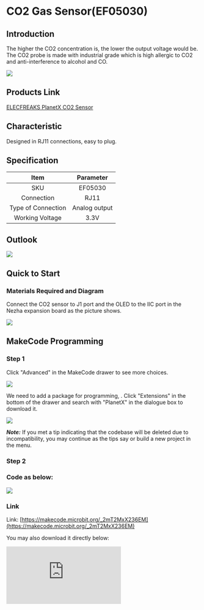 # CO2 Gas Sensor(EF05030)

## Introduction

The higher the CO2 concentration is, the lower the output voltage would be. The CO2 probe is made with industrial grade which is high allergic to CO2 and anti-interference to alcohol and CO.

![](https://wiki-media-ef.oss-cn-hongkong.aliyuncs.com/i18n/en/docusaurus-plugin-content-docs/current/microbit/sensor/planet-x-sensors/images/05030_01.png)
## Products Link

[ELECFREAKS PlanetX CO2 Sensor](https://shop.elecfreaks.com/products/elecfreaks-planetx-co2-sensor?_pos=1&_sid=6e55d1e3f&_ss=r)

## Characteristic


 Designed in RJ11 connections, easy to plug.

## Specification


Item | Parameter
:-: | :-:
SKU|EF05030
Connection|RJ11
Type of Connection|Analog output
Working Voltage|3.3V

## Outlook



![](https://wiki-media-ef.oss-cn-hongkong.aliyuncs.com/i18n/en/docusaurus-plugin-content-docs/current/microbit/sensor/planet-x-sensors/images/05030_02.png)

## Quick to Start


### Materials Required and Diagram

 Connect the CO2 sensor to J1 port and the OLED to the IIC port in the Nezha expansion board as the picture shows.


![](https://wiki-media-ef.oss-cn-hongkong.aliyuncs.com/i18n/en/docusaurus-plugin-content-docs/current/microbit/sensor/planet-x-sensors/images/05030_03.png)


## MakeCode Programming


### Step 1

Click "Advanced" in the MakeCode drawer to see more choices.

![](https://wiki-media-ef.oss-cn-hongkong.aliyuncs.com/i18n/en/docusaurus-plugin-content-docs/current/microbit/sensor/planet-x-sensors/images/05001_04.png)

We need to add a package for programming, . Click "Extensions" in the bottom of the drawer and search with "PlanetX" in the dialogue box to download it.

![](https://wiki-media-ef.oss-cn-hongkong.aliyuncs.com/i18n/en/docusaurus-plugin-content-docs/current/microbit/sensor/planet-x-sensors/images/05001_05.png)

***Note:*** If you met a tip indicating that the codebase will be deleted due to incompatibility, you may continue as the tips say or build a new project in the menu.

### Step 2

### Code as below:

![](https://wiki-media-ef.oss-cn-hongkong.aliyuncs.com/i18n/en/docusaurus-plugin-content-docs/current/microbit/sensor/planet-x-sensors/images/05030_06.png)


### Link
Link: [https://makecode.microbit.org/_2mT2MxX236EM](https://makecode.microbit.org/_2mT2MxX236EM)

You may also download it directly below:


<div
    style={{
        position: 'relative',
        paddingBottom: '60%',
        overflow: 'hidden',
    }}
>
    <iframe
        src="https://makecode.microbit.org/_2mT2MxX236EM"
        frameborder="0"
        sandbox="allow-popups allow-forms allow-scripts allow-same-origin"
        style={{
            position: 'absolute',
            width: '100%',
            height: '100%',
        }}
    />
</div>


### Result
 The detected value of the CO2 Gas sensor display on the OLED screen.

## Python Programming


### Step 1

Download the package and unzip it: [PlanetX_MicroPython](https://github.com/lionyhw/PlanetX_MicroPython/archive/master.zip)

Go to  [Python editor](https://python.microbit.org/v/2.0)

![](https://wiki-media-ef.oss-cn-hongkong.aliyuncs.com/i18n/en/docusaurus-plugin-content-docs/current/microbit/sensor/planet-x-sensors/images/05001_07.png)

We need to add enum.py and CO2.py for programming. Click "Load/Save" and then click "Show Files (1)" to see more choices, click "Add file" to add enum.py and CO2.py from the unzipped package of PlanetX_MicroPython.

![](https://wiki-media-ef.oss-cn-hongkong.aliyuncs.com/i18n/en/docusaurus-plugin-content-docs/current/microbit/sensor/planet-x-sensors/images/05001_08.png)
![](https://wiki-media-ef.oss-cn-hongkong.aliyuncs.com/i18n/en/docusaurus-plugin-content-docs/current/microbit/sensor/planet-x-sensors/images/05001_09.png)
![](https://wiki-media-ef.oss-cn-hongkong.aliyuncs.com/i18n/en/docusaurus-plugin-content-docs/current/microbit/sensor/planet-x-sensors/images/05030_10.png)

### Step 2

### Reference

```
from microbit import *
from enum import *
from co2 import *
co2 = CO2(J1)
while True:
    display.scroll(co2.get_co2())
```


### Result
 The detected value of the CO2 Gas sensor display on the micro:bit.

## Relevant File


## Technique File
